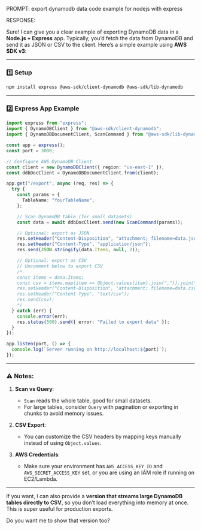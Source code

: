 PROMPT: 
export dynamodb data code example for nodejs with express

RESPONSE:

Sure! I can give you a clear example of exporting DynamoDB data in a **Node.js + Express** app. Typically, you’d fetch the data from DynamoDB and send it as JSON or CSV to the client. Here’s a simple example using **AWS SDK v3**:

---

### 1️⃣ Setup

```bash
npm install express @aws-sdk/client-dynamodb @aws-sdk/lib-dynamodb
```

---

### 2️⃣ Express App Example

```ts
import express from "express";
import { DynamoDBClient } from "@aws-sdk/client-dynamodb";
import { DynamoDBDocumentClient, ScanCommand } from "@aws-sdk/lib-dynamodb";

const app = express();
const port = 3000;

// Configure AWS DynamoDB Client
const client = new DynamoDBClient({ region: "us-east-1" });
const ddbDocClient = DynamoDBDocumentClient.from(client);

app.get("/export", async (req, res) => {
  try {
    const params = {
      TableName: "YourTableName",
    };

    // Scan DynamoDB table (for small datasets)
    const data = await ddbDocClient.send(new ScanCommand(params));

    // Optional: export as JSON
    res.setHeader("Content-Disposition", "attachment; filename=data.json");
    res.setHeader("Content-Type", "application/json");
    res.send(JSON.stringify(data.Items, null, 2));

    // Optional: export as CSV
    // Uncomment below to export CSV
    /*
    const items = data.Items;
    const csv = items.map(item => Object.values(item).join(",")).join("\n");
    res.setHeader("Content-Disposition", "attachment; filename=data.csv");
    res.setHeader("Content-Type", "text/csv");
    res.send(csv);
    */
  } catch (err) {
    console.error(err);
    res.status(500).send({ error: "Failed to export data" });
  }
});

app.listen(port, () => {
  console.log(`Server running on http://localhost:${port}`);
});
```

---

### ⚠️ Notes:

1. **Scan vs Query**:

    * `Scan` reads the whole table, good for small datasets.
    * For large tables, consider `Query` with pagination or exporting in chunks to avoid memory issues.
2. **CSV Export**:

    * You can customize the CSV headers by mapping keys manually instead of using `Object.values`.
3. **AWS Credentials**:

    * Make sure your environment has `AWS_ACCESS_KEY_ID` and `AWS_SECRET_ACCESS_KEY` set, or you are using an IAM role if running on EC2/Lambda.

---

If you want, I can also provide a **version that streams large DynamoDB tables directly to CSV**, so you don’t load everything into memory at once. This is super useful for production exports.

Do you want me to show that version too?
